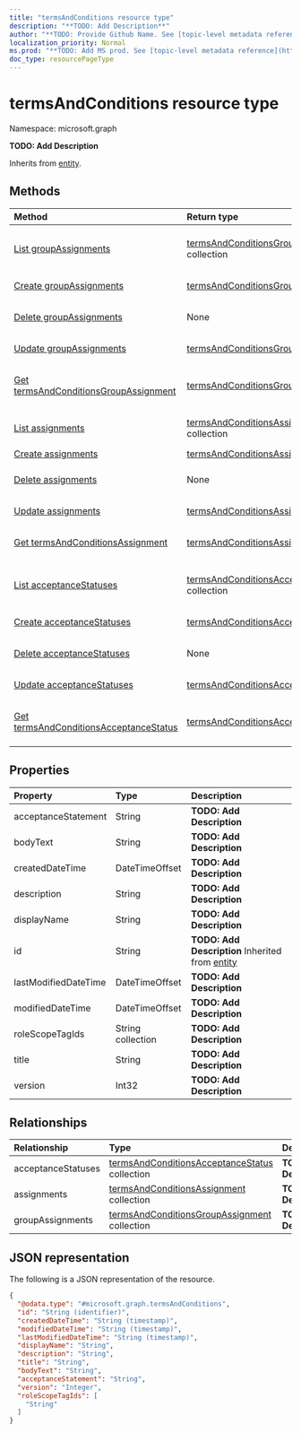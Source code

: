 ```yaml
---
title: "termsAndConditions resource type"
description: "**TODO: Add Description**"
author: "**TODO: Provide Github Name. See [topic-level metadata reference](https://msgo.azurewebsites.net/add/document/guidelines/metadata.html#topic-level-metadata)**"
localization_priority: Normal
ms.prod: "**TODO: Add MS prod. See [topic-level metadata reference](https://msgo.azurewebsites.net/add/document/guidelines/metadata.html#topic-level-metadata)**"
doc_type: resourcePageType
---
```


# termsAndConditions resource type


Namespace: microsoft.graph

**TODO: Add Description**


Inherits from [entity](../resources/entity.md).

## Methods
|Method|Return type|Description|
|:---|:---|:---|
|[List groupAssignments](../api/termsandconditions-list-groupassignments.md)|[termsAndConditionsGroupAssignment](../resources/termsandconditionsgroupassignment.md) collection|Get the termsAndConditionsGroupAssignments from the groupAssignments navigation property.|
|[Create groupAssignments](../api/termsandconditions-post-groupassignments.md)|[termsAndConditionsGroupAssignment](../resources/termsandconditionsgroupassignment.md)|Create a new groupAssignments object.|
|[Delete groupAssignments](../api/termsandconditions-delete-groupassignments.md)|None|Delete a [termsAndConditionsGroupAssignment](../resources/termsandconditionsgroupassignment.md) object.|
|[Update groupAssignments](../api/termsandconditions-update-groupassignments.md)|[termsAndConditionsGroupAssignment](../resources/termsandconditionsgroupassignment.md)|Update the properties of a groupAssignments object.|
|[Get termsAndConditionsGroupAssignment](../api/termsandconditionsgroupassignment-get.md)|[termsAndConditionsGroupAssignment](../resources/termsandconditionsgroupassignment.md)|Read the properties and relationships of a [termsAndConditionsGroupAssignment](../resources/termsandconditionsgroupassignment.md) object.|
|[List assignments](../api/termsandconditions-list-assignments.md)|[termsAndConditionsAssignment](../resources/termsandconditionsassignment.md) collection|Get the termsAndConditionsAssignments from the assignments navigation property.|
|[Create assignments](../api/termsandconditions-post-assignments.md)|[termsAndConditionsAssignment](../resources/termsandconditionsassignment.md)|Create a new assignments object.|
|[Delete assignments](../api/termsandconditions-delete-assignments.md)|None|Delete an [termsAndConditionsAssignment](../resources/termsandconditionsassignment.md) object.|
|[Update assignments](../api/termsandconditions-update-assignments.md)|[termsAndConditionsAssignment](../resources/termsandconditionsassignment.md)|Update the properties of an assignments object.|
|[Get termsAndConditionsAssignment](../api/termsandconditionsassignment-get.md)|[termsAndConditionsAssignment](../resources/termsandconditionsassignment.md)|Read the properties and relationships of a [termsAndConditionsAssignment](../resources/termsandconditionsassignment.md) object.|
|[List acceptanceStatuses](../api/termsandconditions-list-acceptancestatuses.md)|[termsAndConditionsAcceptanceStatus](../resources/termsandconditionsacceptancestatus.md) collection|Get the termsAndConditionsAcceptanceStatus from the acceptanceStatuses navigation property.|
|[Create acceptanceStatuses](../api/termsandconditions-post-acceptancestatuses.md)|[termsAndConditionsAcceptanceStatus](../resources/termsandconditionsacceptancestatus.md)|Create a new acceptanceStatuses object.|
|[Delete acceptanceStatuses](../api/termsandconditions-delete-acceptancestatuses.md)|None|Delete an [termsAndConditionsAcceptanceStatus](../resources/termsandconditionsacceptancestatus.md) object.|
|[Update acceptanceStatuses](../api/termsandconditions-update-acceptancestatuses.md)|[termsAndConditionsAcceptanceStatus](../resources/termsandconditionsacceptancestatus.md)|Update the properties of an acceptanceStatuses object.|
|[Get termsAndConditionsAcceptanceStatus](../api/termsandconditionsacceptancestatus-get.md)|[termsAndConditionsAcceptanceStatus](../resources/termsandconditionsacceptancestatus.md)|Read the properties and relationships of a [termsAndConditionsAcceptanceStatus](../resources/termsandconditionsacceptancestatus.md) object.|

## Properties
|Property|Type|Description|
|:---|:---|:---|
|acceptanceStatement|String|**TODO: Add Description**|
|bodyText|String|**TODO: Add Description**|
|createdDateTime|DateTimeOffset|**TODO: Add Description**|
|description|String|**TODO: Add Description**|
|displayName|String|**TODO: Add Description**|
|id|String|**TODO: Add Description** Inherited from [entity](../resources/entity.md)|
|lastModifiedDateTime|DateTimeOffset|**TODO: Add Description**|
|modifiedDateTime|DateTimeOffset|**TODO: Add Description**|
|roleScopeTagIds|String collection|**TODO: Add Description**|
|title|String|**TODO: Add Description**|
|version|Int32|**TODO: Add Description**|

## Relationships
|Relationship|Type|Description|
|:---|:---|:---|
|acceptanceStatuses|[termsAndConditionsAcceptanceStatus](../resources/termsandconditionsacceptancestatus.md) collection|**TODO: Add Description**|
|assignments|[termsAndConditionsAssignment](../resources/termsandconditionsassignment.md) collection|**TODO: Add Description**|
|groupAssignments|[termsAndConditionsGroupAssignment](../resources/termsandconditionsgroupassignment.md) collection|**TODO: Add Description**|

## JSON representation
The following is a JSON representation of the resource.
<!-- {
  "blockType": "resource",
  "keyProperty": "id",
  "@odata.type": "microsoft.graph.termsAndConditions",
  "baseType": "microsoft.graph.entity",
  "openType": false
}
-->
``` json
{
  "@odata.type": "#microsoft.graph.termsAndConditions",
  "id": "String (identifier)",
  "createdDateTime": "String (timestamp)",
  "modifiedDateTime": "String (timestamp)",
  "lastModifiedDateTime": "String (timestamp)",
  "displayName": "String",
  "description": "String",
  "title": "String",
  "bodyText": "String",
  "acceptanceStatement": "String",
  "version": "Integer",
  "roleScopeTagIds": [
    "String"
  ]
}
```

